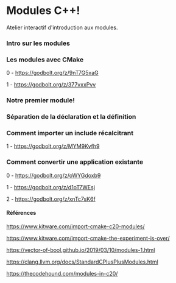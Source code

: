# Modules C++!

Atelier interactif d'introduction aux modules.


### Intro sur les modules

### Les modules avec CMake
0 - https://godbolt.org/z/9nT7G5xaG

1 - https://godbolt.org/z/377vxxPvv

### Notre premier module!

### Séparation de la déclaration et la définition

### Comment importer un include récalcitrant

1 - https://godbolt.org/z/MYM9Kvfh9

### Comment convertir une application existante

0 - https://godbolt.org/z/oWYGdoxb9

1 - https://godbolt.org/z/d1oT7WEsj

2 - https://godbolt.org/z/xnTc7sK6f

#### Références

https://www.kitware.com/import-cmake-c20-modules/

https://www.kitware.com/import-cmake-the-experiment-is-over/

https://vector-of-bool.github.io/2019/03/10/modules-1.html

https://clang.llvm.org/docs/StandardCPlusPlusModules.html

https://thecodehound.com/modules-in-c20/
